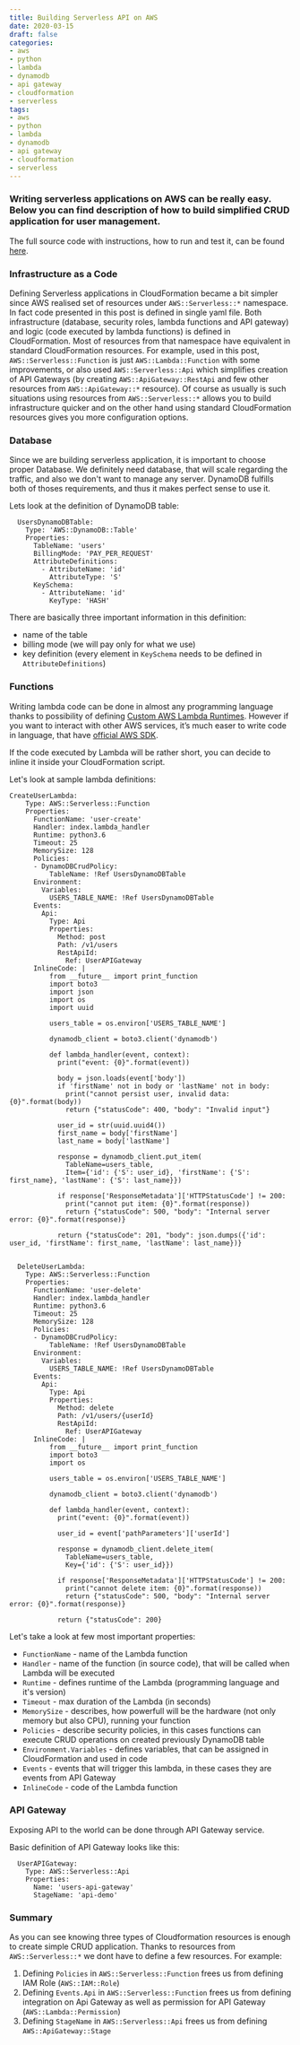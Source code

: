 ```yaml
---
title: Building Serverless API on AWS
date: 2020-03-15
draft: false
categories:
- aws
- python
- lambda
- dynamodb
- api gateway
- cloudformation
- serverless
tags:
- aws
- python
- lambda
- dynamodb
- api gateway
- cloudformation
- serverless
---
```


### Writing serverless applications on AWS can be really easy. Below you can find description of how to build simplified CRUD application for user management.

The full source code with instructions, how to run and test it, can be found [here](https://github.com/adrian83/aws-samples/tree/master/004-serverless-api-demo).

### Infrastructure as a Code

Defining Serverless applications in CloudFormation became a bit simpler since AWS realised set of resources under `AWS::Serverless::*` namespace. In fact code presented in this post is defined in single yaml file. Both infrastructure (database, security roles, lambda functions and API gateway) and logic (code executed by lambda functions) is defined in CloudFormation. Most of resources from that namespace have equivalent in standard CloudFormation resources. For example, used in this post, `AWS::Serverless::Function` is just `AWS::Lambda::Function` with some improvements, or also used `AWS::Serverless::Api` which simplifies creation of API Gateways (by creating `AWS::ApiGateway::RestApi` and few other resources from `AWS::ApiGateway::*` resource). Of course as usually is such situations using resources from `AWS::Serverless::*` allows you to build infrastructure quicker and on the other hand using standard CloudFormation resources gives you more configuration options.

### Database

Since we are building serverless application, it is important to choose proper Database. We definitely need database, that will scale regarding the traffic, and also we don't want to manage any server. DynamoDB fulfills both of thoses requirements, and thus it makes perfect sense to use it.

Lets look at the definition of DynamoDB table:

```
  UsersDynamoDBTable:
    Type: 'AWS::DynamoDB::Table'
    Properties:
      TableName: 'users'
      BillingMode: 'PAY_PER_REQUEST'
      AttributeDefinitions:
        - AttributeName: 'id'
          AttributeType: 'S'
      KeySchema:
        - AttributeName: 'id'
          KeyType: 'HASH'
```

There are basically three important information in this definition: 

- name of the table 
- billing mode (we will pay only for what we use)
- key definition (every element in `KeySchema` needs to be defined in `AttributeDefinitions`)


### Functions

Writing lambda code can be done in almost any programming language thanks to possibility of defining [Custom AWS Lambda Runtimes](https://docs.aws.amazon.com/lambda/latest/dg/runtimes-custom.html). However if you want to interact with other AWS services, it’s much easer to write code in language, that have [official AWS SDK](https://aws.amazon.com/tools/).

If the code executed by Lambda will be rather short, you can decide to inline it inside your CloudFormation script. 

Let's look at sample lambda definitions:

```
CreateUserLambda:
    Type: AWS::Serverless::Function
    Properties:
      FunctionName: 'user-create'
      Handler: index.lambda_handler
      Runtime: python3.6
      Timeout: 25
      MemorySize: 128
      Policies:
      - DynamoDBCrudPolicy:
          TableName: !Ref UsersDynamoDBTable
      Environment:
        Variables:
          USERS_TABLE_NAME: !Ref UsersDynamoDBTable
      Events:
        Api:
          Type: Api
          Properties:
            Method: post
            Path: /v1/users
            RestApiId: 
              Ref: UserAPIGateway
      InlineCode: |
          from __future__ import print_function
          import boto3
          import json
          import os
          import uuid

          users_table = os.environ['USERS_TABLE_NAME']

          dynamodb_client = boto3.client('dynamodb')

          def lambda_handler(event, context):
            print("event: {0}".format(event))

            body = json.loads(event['body'])
            if 'firstName' not in body or 'lastName' not in body:
              print("cannot persist user, invalid data: {0}".format(body))
              return {"statusCode": 400, "body": "Invalid input"}

            user_id = str(uuid.uuid4())
            first_name = body['firstName']
            last_name = body['lastName']

            response = dynamodb_client.put_item(
              TableName=users_table, 
              Item={'id': {'S': user_id}, 'firstName': {'S': first_name}, 'lastName': {'S': last_name}})

            if response['ResponseMetadata']['HTTPStatusCode'] != 200:
              print("cannot put item: {0}".format(response))
              return {"statusCode": 500, "body": "Internal server error: {0}".format(response)}

            return {"statusCode": 201, "body": json.dumps({'id': user_id, 'firstName': first_name, 'lastName': last_name})}


  DeleteUserLambda:
    Type: AWS::Serverless::Function
    Properties:
      FunctionName: 'user-delete'
      Handler: index.lambda_handler
      Runtime: python3.6
      Timeout: 25
      MemorySize: 128
      Policies:
      - DynamoDBCrudPolicy:
          TableName: !Ref UsersDynamoDBTable
      Environment:
        Variables:
          USERS_TABLE_NAME: !Ref UsersDynamoDBTable
      Events:
        Api:
          Type: Api
          Properties:
            Method: delete
            Path: /v1/users/{userId}
            RestApiId: 
              Ref: UserAPIGateway
      InlineCode: |
          from __future__ import print_function
          import boto3
          import os

          users_table = os.environ['USERS_TABLE_NAME']

          dynamodb_client = boto3.client('dynamodb')

          def lambda_handler(event, context):
            print("event: {0}".format(event))

            user_id = event['pathParameters']['userId']

            response = dynamodb_client.delete_item(
              TableName=users_table, 
              Key={'id': {'S': user_id}})

            if response['ResponseMetadata']['HTTPStatusCode'] != 200:
              print("cannot delete item: {0}".format(response))
              return {"statusCode": 500, "body": "Internal server error: {0}".format(response)}

            return {"statusCode": 200}
```

Let's take a look at few most important properties:

- `FunctionName` - name of the Lambda function
- `Handler` - name of the function (in source code), that will be called when Lambda will be executed
- `Runtime` - defines runtime of the Lambda (programming language and it's version)
- `Timeout` - max duration of the Lambda (in seconds)
- `MemorySize` - describes, how powerfull will be the hardware (not only memory but also CPU), running your function
- `Policies` - describe security policies, in this cases functions can execute CRUD operations on created previously DynamoDB table
- `Environment.Variables` - defines variables, that can be assigned in CloudFormation and used in code
- `Events` - events that will trigger this lambda, in these cases they are events from API Gateway 
- `InlineCode` - code of the Lambda function

### API Gateway

Exposing API to the world can be done through API Gateway service.

Basic definition of API Gateway looks like this:

```
  UserAPIGateway:
    Type: AWS::Serverless::Api
    Properties:
      Name: 'users-api-gateway'
      StageName: 'api-demo'
```

### Summary

As you can see knowing three types of Cloudformation resources is enough to create simple CRUD application. Thanks to resources from `AWS::Serverless::*` we dont have to define a few resources. For example:
1. Defining `Policies` in `AWS::Serverless::Function` frees us from defining IAM Role (`AWS::IAM::Role`) 
2. Defining `Events.Api` in `AWS::Serverless::Function` frees us from defining integration on Api Gateway as well as permission for API Gateway (`AWS::Lambda::Permission`)
3. Defining `StageName` in `AWS::Serverless::Api` frees us from defining `AWS::ApiGateway::Stage` 

